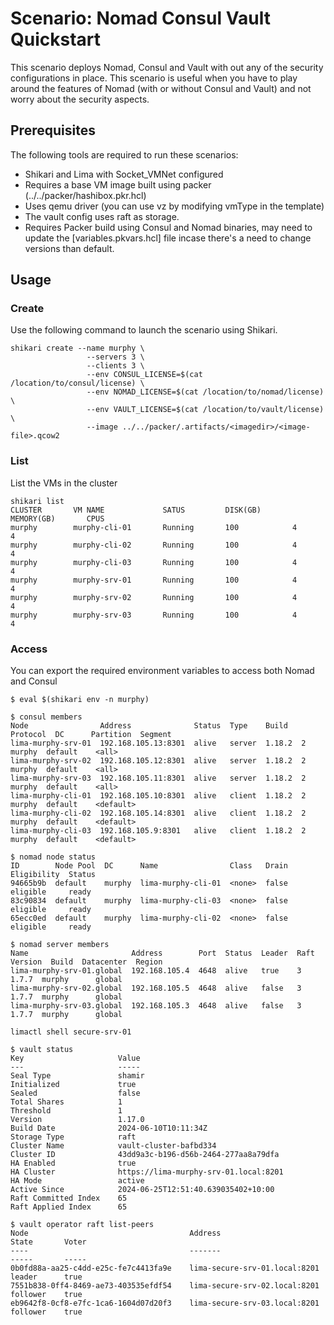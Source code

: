 # Scenario: Nomad Consul Vault Quickstart
This scenario deploys Nomad, Consul and Vault with out any of the security configurations in place. This scenario is useful when you have to play around the features of Nomad (with or without Consul and Vault) and not worry about the security aspects.

## Prerequisites
The following tools are required to run these scenarios:

- Shikari and Lima with Socket_VMNet configured
- Requires a base VM image built using packer (../../packer/hashibox.pkr.hcl)
- Uses qemu driver (you can use vz by modifying vmType in the template)
- The vault config uses raft as storage.
- Requires Packer build using Consul and Nomad binaries, may need to update the [variables.pkvars.hcl] file incase there's a need to change versions than default.

## Usage

### Create

Use the following command to launch the scenario using Shikari.

```
shikari create --name murphy \
                 --servers 3 \
                 --clients 3 \
                 --env CONSUL_LICENSE=$(cat /location/to/consul/license) \
                 --env NOMAD_LICENSE=$(cat /location/to/nomad/license) \
                 --env VAULT_LICENSE=$(cat /location/to/vault/license) \
                 --image ../../packer/.artifacts/<imagedir>/<image-file>.qcow2

```

### List

List the VMs in the cluster

```
shikari list
CLUSTER       VM NAME             SATUS         DISK(GB)       MEMORY(GB)       CPUS
murphy        murphy-cli-01       Running       100            4                4
murphy        murphy-cli-02       Running       100            4                4
murphy        murphy-cli-03       Running       100            4                4
murphy        murphy-srv-01       Running       100            4                4
murphy        murphy-srv-02       Running       100            4                4
murphy        murphy-srv-03       Running       100            4                4
```

### Access

You can export the required environment variables to access both Nomad and Consul

```
$ eval $(shikari env -n murphy)

$ consul members
Node                Address              Status  Type    Build   Protocol  DC      Partition  Segment
lima-murphy-srv-01  192.168.105.13:8301  alive   server  1.18.2  2         murphy  default    <all>
lima-murphy-srv-02  192.168.105.12:8301  alive   server  1.18.2  2         murphy  default    <all>
lima-murphy-srv-03  192.168.105.11:8301  alive   server  1.18.2  2         murphy  default    <all>
lima-murphy-cli-01  192.168.105.10:8301  alive   client  1.18.2  2         murphy  default    <default>
lima-murphy-cli-02  192.168.105.14:8301  alive   client  1.18.2  2         murphy  default    <default>
lima-murphy-cli-03  192.168.105.9:8301   alive   client  1.18.2  2         murphy  default    <default>

$ nomad node status
ID        Node Pool  DC      Name                Class   Drain  Eligibility  Status
94665b9b  default    murphy  lima-murphy-cli-01  <none>  false  eligible     ready
83c90834  default    murphy  lima-murphy-cli-03  <none>  false  eligible     ready
65ecc0ed  default    murphy  lima-murphy-cli-02  <none>  false  eligible     ready

$ nomad server members
Name                       Address        Port  Status  Leader  Raft Version  Build  Datacenter  Region
lima-murphy-srv-01.global  192.168.105.4  4648  alive   true    3             1.7.7  murphy      global
lima-murphy-srv-02.global  192.168.105.5  4648  alive   false   3             1.7.7  murphy      global
lima-murphy-srv-03.global  192.168.105.3  4648  alive   false   3             1.7.7  murphy      global

limactl shell secure-srv-01

$ vault status
Key                     Value
---                     -----
Seal Type               shamir
Initialized             true
Sealed                  false
Total Shares            1
Threshold               1
Version                 1.17.0
Build Date              2024-06-10T10:11:34Z
Storage Type            raft
Cluster Name            vault-cluster-bafbd334
Cluster ID              43dd9a3c-b196-d56b-2464-277aa8a79dfa
HA Enabled              true
HA Cluster              https://lima-murphy-srv-01.local:8201
HA Mode                 active
Active Since            2024-06-25T12:51:40.639035402+10:00
Raft Committed Index    65
Raft Applied Index      65

$ vault operator raft list-peers
Node                                    Address                          State       Voter
----                                    -------                          -----       -----
0b0fd88a-aa25-c4dd-e25c-fe7c4413fa9e    lima-secure-srv-01.local:8201    leader      true
7551b838-0ff4-8469-ae73-403535efdf54    lima-secure-srv-02.local:8201    follower    true
eb9642f8-0cf8-e7fc-1ca6-1604d07d20f3    lima-secure-srv-03.local:8201    follower    true
```